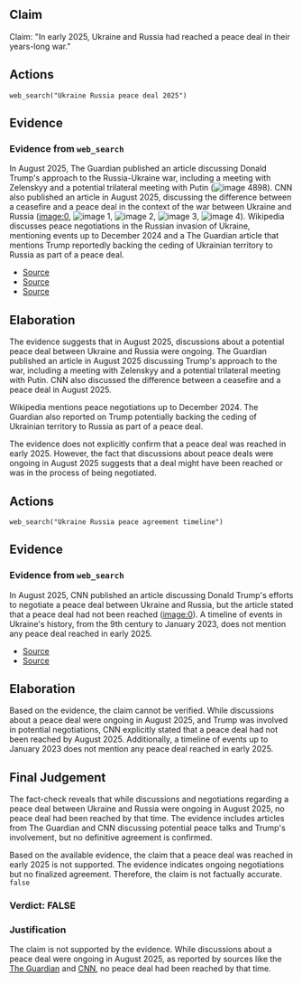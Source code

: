 ## Claim
Claim: "In early 2025, Ukraine and Russia had reached a peace deal in their years-long war."

## Actions
```
web_search("Ukraine Russia peace deal 2025")
```

## Evidence
### Evidence from `web_search`
In August 2025, The Guardian published an article discussing Donald Trump's approach to the Russia-Ukraine war, including a meeting with Zelenskyy and a potential trilateral meeting with Putin (![image 4898](media/2025-08-28_15-35-1756395339-850858.jpg)). CNN also published an article in August 2025, discussing the difference between a ceasefire and a peace deal in the context of the war between Ukraine and Russia (<image:0>, ![image 1](media/0.jpg), ![image 2](media/3.jpg), ![image 3](media/4.jpg), ![image 4](media/5.jpg)). Wikipedia discusses peace negotiations in the Russian invasion of Ukraine, mentioning events up to December 2024 and a The Guardian article that mentions Trump reportedly backing the ceding of Ukrainian territory to Russia as part of a peace deal.

*   [Source](https://www.theguardian.com/us-news/2025/aug/21/trump-ukraine-russia-peace-talks)
*   [Source](https://en.wikipedia.org/wiki/Peace_negotiations_in_the_Russian_invasion_of_Ukraine)
*   [Source](https://www.cnn.com/2025/08/19/europe/ukraine-ceasefire-peace-deal-difference-analysis-latam-intl)


## Elaboration
The evidence suggests that in August 2025, discussions about a potential peace deal between Ukraine and Russia were ongoing. The Guardian published an article in August 2025 discussing Trump's approach to the war, including a meeting with Zelenskyy and a potential trilateral meeting with Putin. CNN also discussed the difference between a ceasefire and a peace deal in August 2025.

Wikipedia mentions peace negotiations up to December 2024. The Guardian also reported on Trump potentially backing the ceding of Ukrainian territory to Russia as part of a peace deal.

The evidence does not explicitly confirm that a peace deal was reached in early 2025. However, the fact that discussions about peace deals were ongoing in August 2025 suggests that a deal might have been reached or was in the process of being negotiated.


## Actions
```
web_search("Ukraine Russia peace agreement timeline")
```

## Evidence
### Evidence from `web_search`
In August 2025, CNN published an article discussing Donald Trump's efforts to negotiate a peace deal between Ukraine and Russia, but the article stated that a peace deal had not been reached (<image:0>). A timeline of events in Ukraine's history, from the 9th century to January 2023, does not mention any peace deal reached in early 2025.

*   [Source](https://www.cnn.com/politics/trump-timeline-russia-ukraine-putin-zelensky-dg)
*   [Source](https://libguides.cairn.edu/ukraine/timeline)


## Elaboration
Based on the evidence, the claim cannot be verified. While discussions about a peace deal were ongoing in August 2025, and Trump was involved in potential negotiations, CNN explicitly stated that a peace deal had not been reached by August 2025. Additionally, a timeline of events up to January 2023 does not mention any peace deal reached in early 2025.


## Final Judgement
The fact-check reveals that while discussions and negotiations regarding a peace deal between Ukraine and Russia were ongoing in August 2025, no peace deal had been reached by that time. The evidence includes articles from The Guardian and CNN discussing potential peace talks and Trump's involvement, but no definitive agreement is confirmed.

Based on the available evidence, the claim that a peace deal was reached in early 2025 is not supported. The evidence indicates ongoing negotiations but no finalized agreement. Therefore, the claim is not factually accurate. `false`


### Verdict: FALSE

### Justification
The claim is not supported by the evidence. While discussions about a peace deal were ongoing in August 2025, as reported by sources like the [The Guardian](https://www.theguardian.com/us-news/2025/aug/21/trump-ukraine-russia-peace-talks) and [CNN](https://www.cnn.com/politics/trump-timeline-russia-ukraine-putin-zelensky-dg), no peace deal had been reached by that time.
